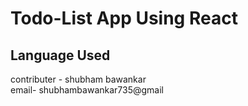 # Todo-List App Using React
<h2>Language  Used</h2>
<p>
contributer - shubham bawankar
<br>
email- shubhambawankar735@gmail
</p>
